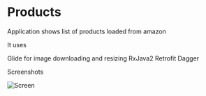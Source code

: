 # Products

Application shows list of products loaded from amazon

It uses

Glide for image downloading and resizing
RxJava2
Retrofit
Dagger

Screenshots

![Screen](https://github.com/chichaykin/Products/images/Screenshot_1510712188.png)

